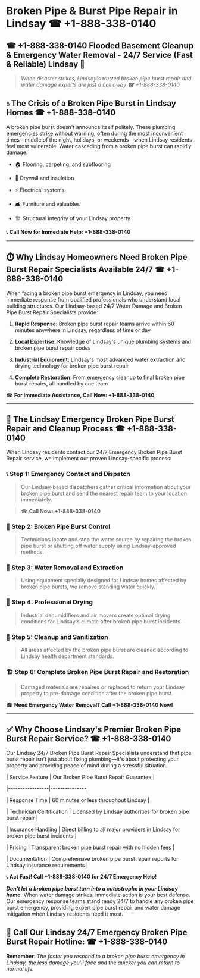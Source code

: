 # Broken Pipe & Burst Pipe Repair in Lindsay ☎ +1-888-338-0140  
## ☎ +1-888-338-0140 Flooded Basement Cleanup & Emergency Water Removal - 24/7 Service (Fast & Reliable) Lindsay 🚨  

> *When disaster strikes, Lindsay's trusted broken pipe burst repair and water damage experts are just a call away ☎ +1-888-338-0140*  

## 💧 The Crisis of a Broken Pipe Burst in Lindsay Homes ☎ +1-888-338-0140  

A broken pipe burst doesn't announce itself politely. These plumbing emergencies strike without warning, often during the most inconvenient times—middle of the night, holidays, or weekends—when Lindsay residents feel most vulnerable. Water cascading from a broken pipe burst can rapidly damage:  

* 🏠 Flooring, carpeting, and subflooring  
* 🧱 Drywall and insulation  
* ⚡ Electrical systems  
* 🛋️ Furniture and valuables  
* 🏗️ Structural integrity of your Lindsay property  

📞 **Call Now for Immediate Help: +1-888-338-0140**  

---  

## ⏱️ Why Lindsay Homeowners Need Broken Pipe Burst Repair Specialists Available 24/7 ☎ +1-888-338-0140  

When facing a broken pipe burst emergency in Lindsay, you need immediate response from qualified professionals who understand local building structures. Our Lindsay-based 24/7 Water Damage and Broken Pipe Burst Repair Specialists provide:  

1. **Rapid Response**: Broken pipe burst repair teams arrive within 60 minutes anywhere in Lindsay, regardless of time or day  
2. **Local Expertise**: Knowledge of Lindsay's unique plumbing systems and broken pipe burst repair codes  
3. **Industrial Equipment**: Lindsay's most advanced water extraction and drying technology for broken pipe burst repair  
4. **Complete Restoration**: From emergency cleanup to final broken pipe burst repairs, all handled by one team  

☎ **For Immediate Assistance, Call Now: +1-888-338-0140**  

---  

## 🔧 The Lindsay Emergency Broken Pipe Burst Repair and Cleanup Process ☎ +1-888-338-0140  

When Lindsay residents contact our 24/7 Emergency Broken Pipe Burst Repair service, we implement our proven Lindsay-specific process:  

### 📞 Step 1: Emergency Contact and Dispatch  
> Our Lindsay-based dispatchers gather critical information about your broken pipe burst and send the nearest repair team to your location immediately.  
> ☎ **Call Now: +1-888-338-0140**  

### 🚿 Step 2: Broken Pipe Burst Control  
> Technicians locate and stop the water source by repairing the broken pipe burst or shutting off water supply using Lindsay-approved methods.  

### 🌊 Step 3: Water Removal and Extraction  
> Using equipment specially designed for Lindsay homes affected by broken pipe bursts, we remove standing water quickly.  

### 💨 Step 4: Professional Drying  
> Industrial dehumidifiers and air movers create optimal drying conditions for Lindsay's climate after broken pipe burst incidents.  

### 🧼 Step 5: Cleanup and Sanitization  
> All areas affected by the broken pipe burst are cleaned according to Lindsay health department standards.  

### 🏗️ Step 6: Complete Broken Pipe Burst Repair and Restoration  
> Damaged materials are repaired or replaced to return your Lindsay property to pre-damage condition after the broken pipe burst.  

☎ **Need Emergency Water Removal? Call +1-888-338-0140 Now!**  

---  

## ✅ Why Choose Lindsay's Premier Broken Pipe Burst Repair Service? ☎ +1-888-338-0140  

Our Lindsay 24/7 Broken Pipe Burst Repair Specialists understand that pipe burst repair isn't just about fixing plumbing—it's about protecting your property and providing peace of mind during a stressful situation.  

| Service Feature | Our Broken Pipe Burst Repair Guarantee |  
|-----------------|---------------|  
| Response Time | 60 minutes or less throughout Lindsay |  
| Technician Certification | Licensed by Lindsay authorities for broken pipe burst repair |  
| Insurance Handling | Direct billing to all major providers in Lindsay for broken pipe burst incidents |  
| Pricing | Transparent broken pipe burst repair with no hidden fees |  
| Documentation | Comprehensive broken pipe burst repair reports for Lindsay insurance requirements |  

📞 **Act Fast! Call +1-888-338-0140 for 24/7 Emergency Help!**  

***Don't let a broken pipe burst turn into a catastrophe in your Lindsay home.*** When water damage strikes, immediate action is your best defense. Our emergency response teams stand ready 24/7 to handle any broken pipe burst emergency, providing expert pipe burst repair and water damage mitigation when Lindsay residents need it most.  

## 📱 Call Our Lindsay 24/7 Emergency Broken Pipe Burst Repair Hotline: ☎ +1-888-338-0140  

**Remember**: *The faster you respond to a broken pipe burst emergency in Lindsay, the less damage you'll face and the quicker you can return to normal life.*